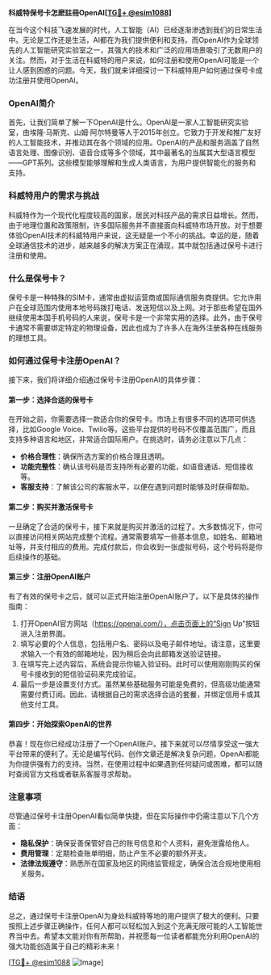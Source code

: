 **科威特保号卡怎麽註冊OpenAI[[TG💪+ @esim1088](https://t.me/s/esim1088)]**

在当今这个科技飞速发展的时代，人工智能（AI）已经逐渐渗透到我们的日常生活中。无论是工作还是生活，AI都在为我们提供便利和支持。而OpenAI作为全球领先的人工智能研究实验室之一，其强大的技术和广泛的应用场景吸引了无数用户的关注。然而，对于生活在科威特的用户来说，如何注册和使用OpenAI可能是一个让人感到困惑的问题。今天，我们就来详细探讨一下科威特用户如何通过保号卡成功注册并使用OpenAI。

### OpenAI简介

首先，让我们简单了解一下OpenAI是什么。OpenAI是一家人工智能研究实验室，由埃隆·马斯克、山姆·阿尔特曼等人于2015年创立。它致力于开发和推广友好的人工智能技术，并推动其在各个领域的应用。OpenAI的产品和服务涵盖了自然语言处理、图像识别、语音合成等多个领域，其中最著名的当属其大型语言模型——GPT系列。这些模型能够理解和生成人类语言，为用户提供智能化的服务和支持。

### 科威特用户的需求与挑战

科威特作为一个现代化程度较高的国家，居民对科技产品的需求日益增长。然而，由于地理位置和政策限制，许多国际服务并不直接面向科威特市场开放。对于想要体验OpenAI技术的科威特用户来说，这无疑是一个不小的挑战。幸运的是，随着全球通信技术的进步，越来越多的解决方案正在涌现，其中就包括通过保号卡进行注册和使用。

### 什么是保号卡？

保号卡是一种特殊的SIM卡，通常由虚拟运营商或国际通信服务商提供。它允许用户在全球范围内使用本地号码拨打电话、发送短信以及上网。对于那些希望在国外继续使用本国手机号码的人来说，保号卡是一个非常实用的选择。此外，由于保号卡通常不需要绑定特定的物理设备，因此也成为了许多人在海外注册各种在线服务的理想工具。

### 如何通过保号卡注册OpenAI？

接下来，我们将详细介绍通过保号卡注册OpenAI的具体步骤：

#### 第一步：选择合适的保号卡

在开始之前，你需要选择一款适合你的保号卡。市场上有很多不同的选项可供选择，比如Google Voice、Twilio等。这些平台提供的号码不仅覆盖范围广，而且支持多种语言和地区，非常适合国际用户。在挑选时，请务必注意以下几点：

- **价格合理性**：确保所选方案的价格合理且透明。
- **功能完整性**：确认该号码是否支持所有必要的功能，如语音通话、短信接收等。
- **客服支持**：了解该公司的客服水平，以便在遇到问题时能够及时获得帮助。

#### 第二步：购买并激活保号卡

一旦确定了合适的保号卡，接下来就是购买并激活的过程了。大多数情况下，你可以直接访问相关网站完成整个流程。通常需要填写一些基本信息，如姓名、邮箱地址等，并支付相应的费用。完成付款后，你会收到一张虚拟号码，这个号码将是你后续操作的基础。

#### 第三步：注册OpenAI账户

有了有效的保号卡之后，就可以正式开始注册OpenAI账户了。以下是具体的操作指南：

1. 打开OpenAI官方网站（https://openai.com/），点击页面上的“Sign Up”按钮进入注册界面。
2. 填写必要的个人信息，包括用户名、密码以及电子邮件地址。请注意，这里要求输入一个有效的邮箱地址，因为稍后会向此邮箱发送验证链接。
3. 在填写完上述内容后，系统会提示你输入验证码。此时可以使用刚刚购买的保号卡接收到的短信验证码来完成验证。
4. 最后一步是设置支付方式。虽然某些基础服务可能是免费的，但高级功能通常需要付费订阅。因此，请根据自己的需求选择合适的套餐，并绑定信用卡或其他支付工具。

#### 第四步：开始探索OpenAI的世界

恭喜！现在你已经成功注册了一个OpenAI账户。接下来就可以尽情享受这一强大平台带来的便利了。无论是编写代码、创作文章还是解决复杂问题，OpenAI都能为你提供强有力的支持。当然，在使用过程中如果遇到任何疑问或困难，都可以随时查阅官方文档或者联系客服寻求帮助。

### 注意事项

尽管通过保号卡注册OpenAI看似简单快捷，但在实际操作中仍需注意以下几个方面：

- **隐私保护**：确保妥善保管好自己的账号信息和个人资料，避免泄露给他人。
- **费用管理**：定期检查账单明细，防止产生不必要的额外开支。
- **法律法规遵守**：熟悉所在国家及地区的网络监管规定，确保合法合规地使用相关服务。

### 结语

总之，通过保号卡注册OpenAI为身处科威特等地的用户提供了极大的便利。只要按照上述步骤正确操作，任何人都可以轻松加入到这个充满无限可能的人工智能世界当中去。希望本文能对你有所帮助，并祝愿每一位读者都能充分利用OpenAI的强大功能创造属于自己的精彩未来！

[[TG💪+ @esim1088](https://t.me/s/esim1088) ![Image](https://i.postimg.cc/4NQfJmqS/Snipaste-2025-05-13-00-14-12.png)]
